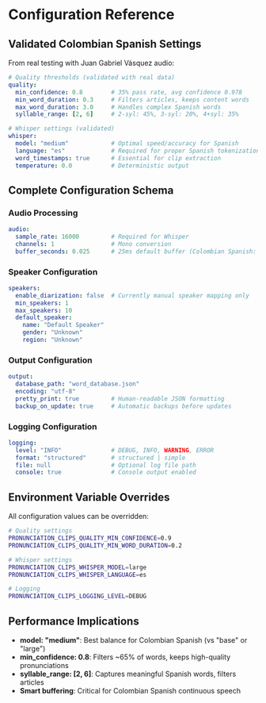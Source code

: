 # Configuration Reference

## Validated Colombian Spanish Settings
From real testing with Juan Gabriel Vásquez audio:

```yaml
# Quality thresholds (validated with real data)
quality:
  min_confidence: 0.8        # 35% pass rate, avg confidence 0.978
  min_word_duration: 0.3     # Filters articles, keeps content words  
  max_word_duration: 3.0     # Handles complex Spanish words
  syllable_range: [2, 6]     # 2-syl: 45%, 3-syl: 20%, 4+syl: 35%

# Whisper settings (validated)
whisper:
  model: "medium"            # Optimal speed/accuracy for Spanish
  language: "es"             # Required for proper Spanish tokenization
  word_timestamps: true      # Essential for clip extraction
  temperature: 0.0           # Deterministic output
```

## Complete Configuration Schema

### Audio Processing
```yaml
audio:
  sample_rate: 16000         # Required for Whisper
  channels: 1                # Mono conversion
  buffer_seconds: 0.025      # 25ms default buffer (Colombian Spanish: use smart buffering)
```

### Speaker Configuration
```yaml  
speakers:
  enable_diarization: false  # Currently manual speaker mapping only
  min_speakers: 1
  max_speakers: 10
  default_speaker:
    name: "Default Speaker"
    gender: "Unknown"
    region: "Unknown"
```

### Output Configuration
```yaml
output:
  database_path: "word_database.json"
  encoding: "utf-8"
  pretty_print: true         # Human-readable JSON formatting
  backup_on_update: true     # Automatic backups before updates
```

### Logging Configuration  
```yaml
logging:
  level: "INFO"              # DEBUG, INFO, WARNING, ERROR
  format: "structured"       # structured | simple
  file: null                 # Optional log file path
  console: true              # Console output enabled
```

## Environment Variable Overrides
All configuration values can be overridden:

```bash
# Quality settings
PRONUNCIATION_CLIPS_QUALITY_MIN_CONFIDENCE=0.9
PRONUNCIATION_CLIPS_QUALITY_MIN_WORD_DURATION=0.2

# Whisper settings  
PRONUNCIATION_CLIPS_WHISPER_MODEL=large
PRONUNCIATION_CLIPS_WHISPER_LANGUAGE=es

# Logging
PRONUNCIATION_CLIPS_LOGGING_LEVEL=DEBUG
```

## Performance Implications
- **model: "medium"**: Best balance for Colombian Spanish (vs "base" or "large")
- **min_confidence: 0.8**: Filters ~65% of words, keeps high-quality pronunciations
- **syllable_range: [2, 6]**: Captures meaningful Spanish words, filters articles
- **Smart buffering**: Critical for Colombian Spanish continuous speech